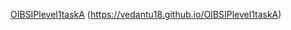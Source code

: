 [OIBSIPlevel1taskA](https://vedantu18.github.io/OIBSIPlevel1taskA)
(https://vedantu18.github.io/OIBSIPlevel1taskA)
